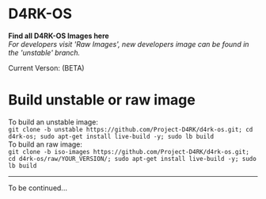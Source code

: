 # D4RK-OS
**Find all D4RK-OS Images here**<br>
*For developers visit 'Raw Images', new developers image can be found in the 'unstable' branch.*

Current Verson: (BETA)

# Build unstable or raw image
To build an unstable image: <br>
```git clone -b unstable https://github.com/Project-D4RK/d4rk-os.git; cd d4rk-os; sudo apt-get install live-build -y; sudo lb build```<br>
To build an raw image:<br>
```git clone -b iso-images https://github.com/Project-D4RK/d4rk-os.git; cd d4rk-os/raw/YOUR_VERSION/; sudo apt-get install live-build -y; sudo lb build```


------------------------------------------------------------

To be continued...
